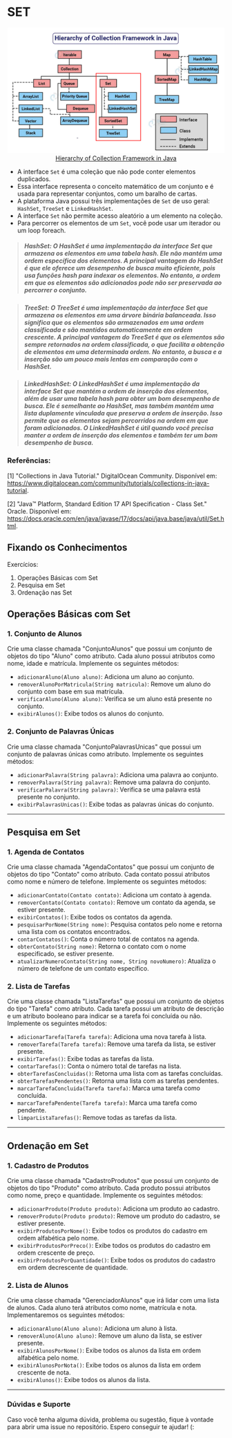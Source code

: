 # SET

<p align="center">
<img src="../../../../assets/image/set-interface-hierarchy.png" alt="Set interface hierarchy Java"><br>
<a href="https://data-flair.training/blogs/collection-framework-in-java/">Hierarchy of Collection Framework in Java </a>
</p>

- A interface `Set` é uma coleção que não pode conter elementos duplicados.
- Essa interface representa o conceito matemático de um conjunto e é usada para representar conjuntos, como um baralho de cartas.
- A plataforma Java possui três implementações de `Set` de uso geral: `HashSet`, `TreeSet` e `LinkedHashSet`.
- A interface `Set` não permite acesso aleatório a um elemento na coleção.
- Para percorrer os elementos de um `Set`, você pode usar um iterador ou um loop foreach.

> ##### *HashSet*: O HashSet é uma implementação da interface Set que armazena os elementos em uma tabela hash. Ele não mantém uma ordem específica dos elementos. A principal vantagem do HashSet é que ele oferece um desempenho de busca muito eficiente, pois usa funções hash para indexar os elementos. No entanto, a ordem em que os elementos são adicionados pode não ser preservada ao percorrer o conjunto.

> ##### *TreeSet*: O TreeSet é uma implementação da interface Set que armazena os elementos em uma árvore binária balanceada. Isso significa que os elementos são armazenados em uma ordem classificada e são mantidos automaticamente em ordem crescente. A principal vantagem do TreeSet é que os elementos são sempre retornados na ordem classificada, o que facilita a obtenção de elementos em uma determinada ordem. No entanto, a busca e a inserção são um pouco mais lentas em comparação com o HashSet.

> ##### *LinkedHashSet*: O LinkedHashSet é uma implementação da interface Set que mantém a ordem de inserção dos elementos, além de usar uma tabela hash para obter um bom desempenho de busca. Ele é semelhante ao HashSet, mas também mantém uma lista duplamente vinculada que preserva a ordem de inserção. Isso permite que os elementos sejam percorridos na ordem em que foram adicionados. O LinkedHashSet é útil quando você precisa manter a ordem de inserção dos elementos e também ter um bom desempenho de busca.

### Referências:

[1] "Collections in Java Tutorial." DigitalOcean Community. Disponível em: https://www.digitalocean.com/community/tutorials/collections-in-java-tutorial.

[2] "Java™ Platform, Standard Edition 17 API Specification - Class Set." Oracle. Disponível em: https://docs.oracle.com/en/java/javase/17/docs/api/java.base/java/util/Set.html.

## Fixando os Conhecimentos

Exercícios:

1. Operações Básicas com Set
2. Pesquisa em Set
3. Ordenação nas Set

## Operações Básicas com Set

### 1. Conjunto de Alunos
<p>Crie uma classe chamada "ConjuntoAlunos" que possui um conjunto de objetos do tipo "Aluno" como atributo. Cada aluno possui atributos como nome, idade e matrícula. Implemente os seguintes métodos:

- `adicionarAluno(Aluno aluno)`: Adiciona um aluno ao conjunto.
- `removerAlunoPorMatricula(String matricula)`: Remove um aluno do conjunto com base em sua matrícula.
- `verificarAluno(Aluno aluno)`: Verifica se um aluno está presente no conjunto.
- `exibirAlunos()`: Exibe todos os alunos do conjunto.
</p>

### 2. Conjunto de Palavras Únicas
<p>
Crie uma classe chamada "ConjuntoPalavrasUnicas" que possui um conjunto de palavras únicas como atributo. Implemente os seguintes métodos:

- `adicionarPalavra(String palavra)`: Adiciona uma palavra ao conjunto.
- `removerPalavra(String palavra)`: Remove uma palavra do conjunto.
- `verificarPalavra(String palavra)`: Verifica se uma palavra está presente no conjunto.
- `exibirPalavrasUnicas()`: Exibe todas as palavras únicas do conjunto.
</p>

----

## Pesquisa em Set

### 1. Agenda de Contatos
<p>
Crie uma classe chamada "AgendaContatos" que possui um conjunto de objetos do tipo "Contato" como atributo. Cada contato possui atributos como nome e número de telefone. Implemente os seguintes métodos:

- `adicionarContato(Contato contato)`: Adiciona um contato à agenda.
- `removerContato(Contato contato)`: Remove um contato da agenda, se estiver presente.
- `exibirContatos()`: Exibe todos os contatos da agenda.
- `pesquisarPorNome(String nome)`: Pesquisa contatos pelo nome e retorna uma lista com os contatos encontrados.
- `contarContatos()`: Conta o número total de contatos na agenda.
- `obterContato(String nome)`: Retorna o contato com o nome especificado, se estiver presente.
- `atualizarNumeroContato(String nome, String novoNumero)`: Atualiza o número de telefone de um contato específico.
</p>

### 2. Lista de Tarefas
<p>
Crie uma classe chamada "ListaTarefas" que possui um conjunto de objetos do tipo "Tarefa" como atributo. Cada tarefa possui um atributo de descrição e um atributo booleano para indicar se a tarefa foi concluída ou não. Implemente os seguintes métodos:

- `adicionarTarefa(Tarefa tarefa)`: Adiciona uma nova tarefa à lista.
- `removerTarefa(Tarefa tarefa)`: Remove uma tarefa da lista, se estiver presente.
- `exibirTarefas()`: Exibe todas as tarefas da lista.
- `contarTarefas()`: Conta o número total de tarefas na lista.
- `obterTarefasConcluidas()`: Retorna uma lista com as tarefas concluídas.
- `obterTarefasPendentes()`: Retorna uma lista com as tarefas pendentes.
- `marcarTarefaConcluida(Tarefa tarefa)`: Marca uma tarefa como concluída.
- `marcarTarefaPendente(Tarefa tarefa)`: Marca uma tarefa como pendente.
- `limparListaTarefas()`: Remove todas as tarefas da lista.
</p>

---

## Ordenação em Set

### 1. Cadastro de Produtos
<p>
Crie uma classe chamada "CadastroProdutos" que possui um conjunto de objetos do tipo "Produto" como atributo. Cada produto possui atributos como nome, preço e quantidade. Implemente os seguintes métodos:

- `adicionarProduto(Produto produto)`: Adiciona um produto ao cadastro.
- `removerProduto(Produto produto)`: Remove um produto do cadastro, se estiver presente.
- `exibirProdutosPorNome()`: Exibe todos os produtos do cadastro em ordem alfabética pelo nome.
- `exibirProdutosPorPreco()`: Exibe todos os produtos do cadastro em ordem crescente de preço.
- `exibirProdutosPorQuantidade()`: Exibe todos os produtos do cadastro em ordem decrescente de quantidade.
</p>

### 2. Lista de Alunos
<p>
Crie uma classe chamada "GerenciadorAlunos" que irá lidar com uma lista de alunos. Cada aluno terá atributos como nome, matrícula e nota. Implementaremos os seguintes métodos:

- `adicionarAluno(Aluno aluno)`: Adiciona um aluno à lista.
- `removerAluno(Aluno aluno)`: Remove um aluno da lista, se estiver presente.
- `exibirAlunosPorNome()`: Exibe todos os alunos da lista em ordem alfabética pelo nome.
- `exibirAlunosPorNota()`: Exibe todos os alunos da lista em ordem crescente de nota.
- `exibirAlunos()`: Exibe todos os alunos da lista.
</p>

---
### Dúvidas e Suporte

Caso você tenha alguma dúvida, problema ou sugestão, fique à vontade para abrir uma issue no repositório. Espero conseguir te ajudar! (: